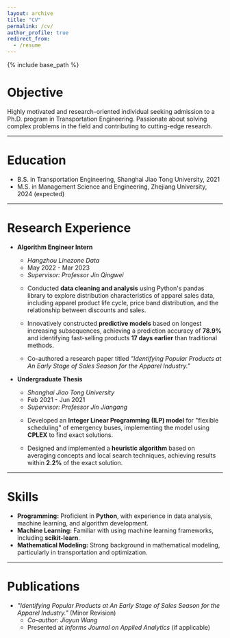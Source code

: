 ```yaml
---
layout: archive
title: "CV"
permalink: /cv/
author_profile: true
redirect_from:
  - /resume
---
```


{% include base_path %}

# **Objective**
Highly motivated and research-oriented individual seeking admission to a Ph.D. program in Transportation Engineering. Passionate about solving complex problems in the field and contributing to cutting-edge research.

---

# **Education**

* B.S. in Transportation Engineering, Shanghai Jiao Tong University, 2021
* M.S. in Management Science and Engineering, Zhejiang University, 2024 (expected)

---

# **Research Experience**
* **Algorithm Engineer Intern**
  * *Hangzhou Linezone Data*
  * May 2022 - Mar 2023
  * *Supervisor: Professor Jin Qingwei*
  
  - Conducted **data cleaning and analysis** using Python's pandas library to explore distribution characteristics of apparel sales data, including apparel product life cycle, price band distribution, and the relationship between discounts and sales.

  - Innovatively constructed **predictive models** based on longest increasing subsequences, achieving a prediction accuracy of **78.9%** and identifying fast-selling products **17 days earlier** than traditional methods.

  - Co-authored a research paper titled *"Identifying Popular Products at An Early Stage of Sales Season for the Apparel Industry."*

* **Undergraduate Thesis**
  * *Shanghai Jiao Tong University*
  * Feb 2021 - Jun 2021
  * *Supervisor: Professor Jin Jiangang*

  - Developed an **Integer Linear Programming (ILP) model** for "flexible scheduling" of emergency buses, implementing the model using **CPLEX** to find exact solutions.

  - Designed and implemented a **heuristic algorithm** based on averaging concepts and local search techniques, achieving results within **2.2%** of the exact solution.

---

# **Skills**
* **Programming:** Proficient in **Python**, with experience in data analysis, machine learning, and algorithm development.
* **Machine Learning:** Familiar with using machine learning frameworks, including **scikit-learn**.
* **Mathematical Modeling:** Strong background in mathematical modeling, particularly in transportation and optimization.

---

# **Publications**
* *"Identifying Popular Products at An Early Stage of Sales Season for the Apparel Industry."* (Minor Revision)
  - *Co-author: Jiayun Wang*
  - Presented at *Informs Journal on Applied Analytics* (if applicable)


